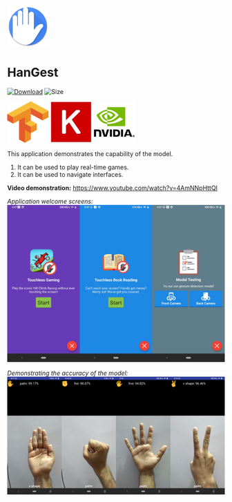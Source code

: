 ![](screenshots/icon.png)
# HanGest
[![Download](https://img.shields.io/badge/Download-Latest%20APK-blue.svg)](https://github.com/adnyey/HanGest/releases/download/1.1/HanGest_1.1.apk)
![Size](https://img.shields.io/badge/Size-23.5%20MB-lightgrey.svg)

![](screenshots/tensorflow.png)
![](screenshots/keras.jpg)
![](screenshots/nvidia.png)

This application demonstrates the capability of the model.
 1. It can be used to play real-time games.
 2. It can be used to navigate interfaces.

**Video demonstration:** https://www.youtube.com/watch?v=4AmNNpHttQI

*Application welcome screens:*
![](screenshots/features.png)

*Demonstrating the accuracy of the model:*
![](screenshots/gesture_test.png)
